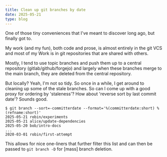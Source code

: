 ```yaml
---
title: Clean up git branches by date
date: 2025-05-21
type: blog
---
```


One of those tiny conveniences that I've meant to discover long ago, but finally got to.

My work (and my fun), both code and prose, is almost entirely in the git VCS and most of my Work is in git repositories that are shared with others.

Mostly, I tend to use topic branches and push them up to a central repository (gitlab/github/forgejo) and largely when these branches merge to the main branch, they are deleted from the central repository.

But locally? Yeah, I'm not so tidy. So once in a while, I get around to cleaning up some of the stale branches. So can I come up with a good proxy for ordering by 'staleness'? How about 'reverse sort by last commit date'? Sounds good.

```shell
$ git branch --sort=-committerdate --format='%(committerdate:short) %(refname:short)'
2025-05-21 robin/experiments
2025-05-21 alice/update-dependencies
2025-05-20 bob/intro-docs
...
2020-03-01 robin/first-attempt
```

This allows for nice one-liners that further filter this list and can then be passed to `git branch -D` for [mass] branch deletion.

